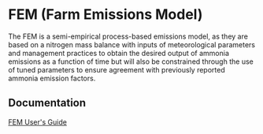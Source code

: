 # FEM (Farm Emissions Model)
The FEM is a semi-empirical process-based emissions model, as they are based on a nitrogen mass balance with inputs of meteorological parameters and management practices to obtain the desired output of ammonia emissions as a function of time but will also be constrained through the use of tuned parameters to ensure agreement with previously reported ammonia emission factors.

## Documentation
[FEM User's Guide](https://github.com/bokhaeng/FEM/tree/main/FEM/doc)
